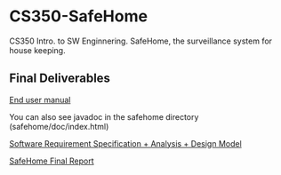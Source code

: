 # CS350-SafeHome
CS350 Intro. to SW Enginnering. SafeHome, the surveillance system for house keeping.

## Final Deliverables
[End user manual](EndUserManual.pdf)

You can also see javadoc in the safehome directory (safehome/doc/index.html)

[Software Requirement Specification + Analysis + Design Model](SRSAnalysisDesignModel-20150607.pdf)

[SafeHome Final Report](SafeHomeFinalReport20150607.pdf)
